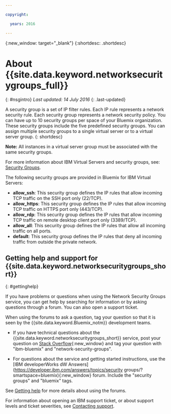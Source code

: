 ```yaml
---

copyright:

  years: 2016

---
```


{:new_window: target="_blank"}
{:shortdesc: .shortdesc}

# About {{site.data.keyword.networksecuritygroups_full}}
{: #nsgintro}
*Last updated: 14 July 2016*
{: .last-updated}

A security group is a set of IP filter rules. Each IP rule represents a network security rule. Each security group represents a network security policy. You can have up to 10 security groups per space of your Bluemix organization. These security groups include the five predefined security groups. You can assign multiple security groups to a single virtual server or to a virtual server group. 
{: shortdesc}

**Note:** All instances in a virtual server group must be associated with the same security groups. 

For more information about IBM Virtual Servers and security groups, see: [Security Groups](https://www.{DomainName}/docs/virtualmachines/vm_create.html#vm_security_groups).

The following security groups are provided in Bluemix for IBM Virtual Servers:

* **allow_ssh**: This security group defines the IP rules that allow incoming TCP traffic on the SSH port only (22/TCP).  
* **allow_https**: This security group defines the IP rules that allow incoming TCP traffic on HTTPS port only (443/TCP).  
* **allow_rdp**: This security group defines the IP rules that allow incoming TCP traffic on remote desktop client port only (3389/TCP).  
* **allow_all**: This security group defines the IP rules that allow all incoming traffic on all ports.  
* **default**: This security group defines the IP rules that deny all incoming traffic from outside the private network.  

## Getting help and support for {{site.data.keyword.networksecuritygroups_short}} 
{: #gettinghelp}

If you have problems or questions when using the Network Security Groups service, you can get help by searching for information or by asking questions through a forum. You can also open a support ticket. 

When using the forums to ask a question, tag your question so that it is seen by the {{site.data.keyword.Bluemix_notm}} development teams.

* If you have technical questions about the {{site.data.keyword.networksecuritygroups_short}} service, post your question on [Stack Overflow](http://stackoverflow.com/search?q=network-security-groups+ibm-bluemix){:new_window} and tag your question with "ibm-bluemix" and "network-security-groups".

* For questions about the service and getting started instructions, use the [IBM developerWorks dW Answers](https://developer.ibm.com/answers/topics/security groups/?smartspace=bluemix){:new_window} forum. Include the  "security groups" and "bluemix" tags.

See [Getting help](https://www.{DomainName}/docs/support/index.html#getting-help) for more details about using the forums.

For information about opening an IBM support ticket, or about support levels and ticket severities, see [Contacting support](https://www.{DomainName}/docs/support/index.html#contacting-support).


